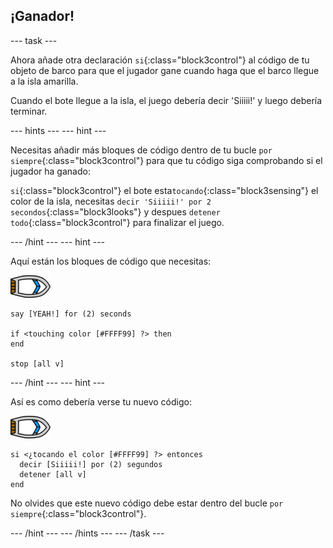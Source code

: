 ## ¡Ganador!

\--- task \---

Ahora añade otra declaración `si`{:class="block3control"} al código de tu objeto de barco para que el jugador gane cuando haga que el barco llegue a la isla amarilla.

Cuando el bote llegue a la isla, el juego debería decir 'Siiiii!' y luego debería terminar.

\--- hints \--- \--- hint \---

Necesitas añadir más bloques de código dentro de tu bucle `por siempre`{:class="block3control"} para que tu código siga comprobando si el jugador ha ganado:

`si`{:class="block3control"} el bote esta`tocando`{:class="block3sensing"} el color de la isla, necesitas `decir 'Siiiii!' por 2 secondos`{:class="block3looks"} y despues `detener todo`{:class="block3control"} para finalizar el juego.

\--- /hint \--- \--- hint \---

Aquí están los bloques de código que necesitas:

![objeto-bote](images/boat_resize.png)

```blocks3
say [YEAH!] for (2) seconds

if <touching color [#FFFF99] ?> then
end

stop [all v]

```

\--- /hint \--- \--- hint \---

Así es como debería verse tu nuevo código:

![objeto-bote](images/boat_resize.png)

```blocks3
si <¿tocando el color [#FFFF99] ?> entonces 
  decir [Siiiii!] por (2) segundos
  detener [all v]
end
```

No olvides que este nuevo código debe estar dentro del bucle `por siempre`{:class="block3control"}.

\--- /hint \--- \--- /hints \--- \--- /task \---